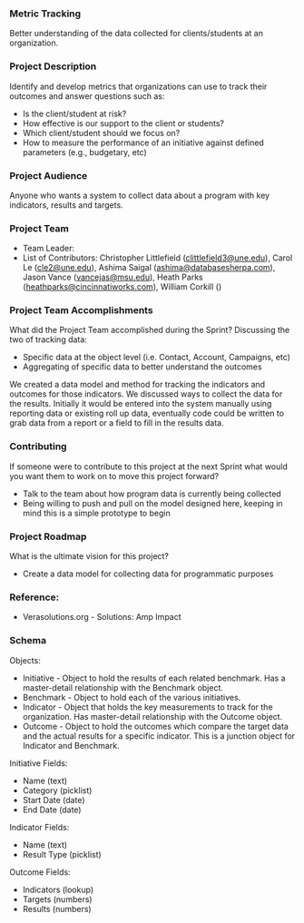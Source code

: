 ### Metric Tracking
Better understanding of the data collected for clients/students at an organization.

### Project Description
Identify and develop metrics that organizations can use to track their outcomes and answer questions such as:
  * Is the client/student at risk?
  * How effective is our support to the client or students?
  * Which client/student should we focus on?
  * How to measure the performance of an initiative against defined parameters (e.g., budgetary, etc)


### Project Audience
Anyone who wants a system to collect data about a program with key indicators, results and targets.

### Project Team

* Team Leader:
* List of Contributors: Christopher Littlefield (clittlefield3@une.edu), Carol Le (cle2@une.edu), Ashima Saigal (ashima@databasesherpa.com), Jason Vance (vancejas@msu.edu), Heath Parks (heathparks@cincinnatiworks.com), William Corkill ()

### Project Team Accomplishments
What did the Project Team accomplished during the Sprint?
Discussing the two of tracking data:

  * Specific data at the object level (i.e. Contact, Account, Campaigns, etc)
  * Aggregating of specific data to better understand the outcomes
  
We created a data model and method for tracking the indicators and outcomes for those indicators. We discussed ways to collect the data for the results. Initially it would be entered into the system manually using reporting data or existing roll up data, eventually code could be written to grab data from a report or a field to fill in the results data.

### Contributing
If someone were to contribute to this project at the next Sprint what would you want them to work on to move this project forward?
* Talk to the team about how program data is currently being collected
* Being willing to push and pull on the model designed here, keeping in mind this is a simple prototype to begin

### Project Roadmap
What is the ultimate vision for this project?
* Create a data model for collecting data for programmatic purposes

### Reference:
* Verasolutions.org - Solutions: Amp Impact

### Schema
Objects:
* Initiative - Object to hold the results of each related benchmark. Has a master-detail relationship with the Benchmark object.
* Benchmark -  Object to hold each of the various initiatives.
* Indicator - Object that holds the key measurements to track for the organization. Has master-detail relationship with the Outcome object.
* Outcome - Object to hold the outcomes which compare the target data and the actual results for a specific indicator. This is a junction object for Indicator and Benchmark.

Initiative Fields:
* Name (text)
* Category (picklist)
* Start Date (date)
* End Date (date)
  
Indicator Fields:
* Name (text)
* Result Type (picklist)

Outcome Fields:
* Indicators (lookup)
* Targets (numbers)
* Results (numbers)
